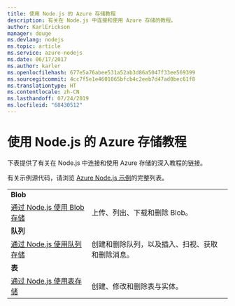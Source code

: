 ```yaml
---
title: 使用 Node.js 的 Azure 存储教程
description: 有关在 Node.js 中连接和使用 Azure 存储的教程。
author: KarlErickson
manager: douge
ms.devlang: nodejs
ms.topic: article
ms.service: azure-nodejs
ms.date: 06/17/2017
ms.author: karler
ms.openlocfilehash: 677e5a76abee531a52ab3d86a5047f33ee569399
ms.sourcegitcommit: 4cc7f5e1e4601065bfcb4c2eeb7d47ad0bec61f8
ms.translationtype: HT
ms.contentlocale: zh-CN
ms.lasthandoff: 07/24/2019
ms.locfileid: "68430512"
---
```

# <a name="azure-storage-with-nodejs-tutorials"></a>使用 Node.js 的 Azure 存储教程

下表提供了有关在 Node.js 中连接和使用 Azure 存储的深入教程的链接。

有关示例源代码，请浏览 [Azure Node.js 示例](https://azure.microsoft.com/resources/samples/?term=nodejs)的完整列表。

| | |
|---|---|
| **Blob** ||
| [通过 Node.js 使用 Blob 存储](/azure/storage/storage-nodejs-how-to-use-blob-storage?toc=/azure/javascript/toc.json&bc=/azure/javascript/breadcrumb/toc.json) | 上传、列出、下载和删除 Blob。 |
| **队列** ||
| [通过 Node.js 使用队列存储](/azure/storage/storage-nodejs-how-to-use-queues?toc=/azure/javascript/toc.json&bc=/azure/javascript/breadcrumb/toc.json) | 创建和删除队列，以及插入、扫视、获取和删除消息。 |
| **表** ||
| [通过 Node.js 使用表存储](/azure/storage/storage-nodejs-how-to-use-table-storage?toc=/azure/javascript/toc.json&bc=/azure/javascript/breadcrumb/toc.json) | 创建、修改和删除表与实体。 |
